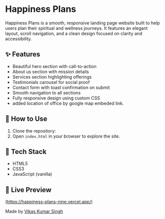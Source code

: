 # Happiness Plans

Happiness Plans is a smooth, responsive landing page website built to help users plan their spiritual and wellness journeys. It features an elegant layout, scroll navigation, and a clean design focused on clarity and accessibility.

## ✨ Features

- Beautiful hero section with call-to-action
- About us section with mission details
- Services section highlighting offerings
- Testimonials carousel for social proof
- Contact form with toast confirmation on submit
- Smooth navigation to all sections
- Fully responsive design using custom CSS
- added location of office by google map embeded link.
## 🚀 How to Use

1. Clone the repository:
2. Open `index.html` in your browser to explore the site.

## 📁 Tech Stack

- HTML5
- CSS3
- JavaScript (vanilla)


## 🔗 Live Preview
(https://happiness-plans-nine.vercel.app/)

Made  by [Vikas Kumar Singh](https://github.com/xVIKASINGH)

